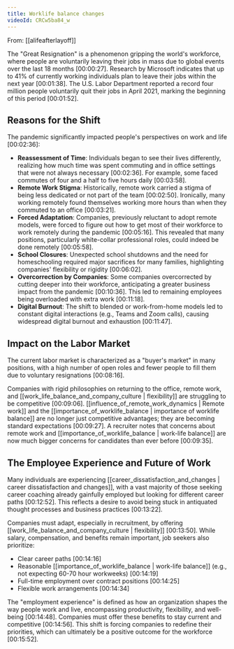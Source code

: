 ```yaml
---
title: Worklife balance changes
videoId: CRCw5ba84_w
---
```


From: [[alifeafterlayoff]] <br/> 

The "Great Resignation" is a phenomenon gripping the world's workforce, where people are voluntarily leaving their jobs in mass due to global events over the last 18 months <a class="yt-timestamp" data-t="00:00:27">[00:00:27]</a>. Research by Microsoft indicates that up to 41% of currently working individuals plan to leave their jobs within the next year <a class="yt-timestamp" data-t="00:01:38">[00:01:38]</a>. The U.S. Labor Department reported a record four million people voluntarily quit their jobs in April 2021, marking the beginning of this period <a class="yt-timestamp" data-t="00:01:52">[00:01:52]</a>.

## Reasons for the Shift

The pandemic significantly impacted people's perspectives on work and life <a class="yt-timestamp" data-t="00:02:36">[00:02:36]</a>:
*   **Reassessment of Time**: Individuals began to see their lives differently, realizing how much time was spent commuting and in office settings that were not always necessary <a class="yt-timestamp" data-t="00:02:36">[00:02:36]</a>. For example, some faced commutes of four and a half to five hours daily <a class="yt-timestamp" data-t="00:03:58">[00:03:58]</a>.
*   **Remote Work Stigma**: Historically, remote work carried a stigma of being less dedicated or not part of the team <a class="yt-timestamp" data-t="00:02:50">[00:02:50]</a>. Ironically, many working remotely found themselves working more hours than when they commuted to an office <a class="yt-timestamp" data-t="00:03:21">[00:03:21]</a>.
*   **Forced Adaptation**: Companies, previously reluctant to adopt remote models, were forced to figure out how to get most of their workforce to work remotely during the pandemic <a class="yt-timestamp" data-t="00:05:16">[00:05:16]</a>. This revealed that many positions, particularly white-collar professional roles, could indeed be done remotely <a class="yt-timestamp" data-t="00:05:58">[00:05:58]</a>.
*   **School Closures**: Unexpected school shutdowns and the need for homeschooling required major sacrifices for many families, highlighting companies' flexibility or rigidity <a class="yt-timestamp" data-t="00:06:02">[00:06:02]</a>.
*   **Overcorrection by Companies**: Some companies overcorrected by cutting deeper into their workforce, anticipating a greater business impact from the pandemic <a class="yt-timestamp" data-t="00:10:36">[00:10:36]</a>. This led to remaining employees being overloaded with extra work <a class="yt-timestamp" data-t="00:11:18">[00:11:18]</a>.
*   **Digital Burnout**: The shift to blended or work-from-home models led to constant digital interactions (e.g., Teams and Zoom calls), causing widespread digital burnout and exhaustion <a class="yt-timestamp" data-t="00:11:47">[00:11:47]</a>.

## Impact on the Labor Market

The current labor market is characterized as a "buyer's market" in many positions, with a high number of open roles and fewer people to fill them due to voluntary resignations <a class="yt-timestamp" data-t="00:08:16">[00:08:16]</a>.

Companies with rigid philosophies on returning to the office, remote work, and [[work_life_balance_and_company_culture | flexibility]] are struggling to be competitive <a class="yt-timestamp" data-t="00:09:06">[00:09:06]</a>. [[influence_of_remote_work_dynamics | Remote work]] and the [[importance_of_worklife_balance | importance of worklife balance]] are no longer just competitive advantages; they are becoming standard expectations <a class="yt-timestamp" data-t="00:09:27">[00:09:27]</a>. A recruiter notes that concerns about remote work and [[importance_of_worklife_balance | work-life balance]] are now much bigger concerns for candidates than ever before <a class="yt-timestamp" data-t="00:09:35">[00:09:35]</a>.

## The Employee Experience and Future of Work

Many individuals are experiencing [[career_dissatisfaction_and_changes | career dissatisfaction and changes]], with a vast majority of those seeking career coaching already gainfully employed but looking for different career paths <a class="yt-timestamp" data-t="00:12:52">[00:12:52]</a>. This reflects a desire to avoid being stuck in antiquated thought processes and business practices <a class="yt-timestamp" data-t="00:13:22">[00:13:22]</a>.

Companies must adapt, especially in recruitment, by offering [[work_life_balance_and_company_culture | flexibility]] <a class="yt-timestamp" data-t="00:13:50">[00:13:50]</a>. While salary, compensation, and benefits remain important, job seekers also prioritize:
*   Clear career paths <a class="yt-timestamp" data-t="00:14:16">[00:14:16]</a>
*   Reasonable [[importance_of_worklife_balance | work-life balance]] (e.g., not expecting 60-70 hour workweeks) <a class="yt-timestamp" data-t="00:14:19">[00:14:19]</a>
*   Full-time employment over contract positions <a class="yt-timestamp" data-t="00:14:25">[00:14:25]</a>
*   Flexible work arrangements <a class="yt-timestamp" data-t="00:14:34">[00:14:34]</a>

The "employment experience" is defined as how an organization shapes the way people work and live, encompassing productivity, flexibility, and well-being <a class="yt-timestamp" data-t="00:14:48">[00:14:48]</a>. Companies must offer these benefits to stay current and competitive <a class="yt-timestamp" data-t="00:14:56">[00:14:56]</a>. This shift is forcing companies to redefine their priorities, which can ultimately be a positive outcome for the workforce <a class="yt-timestamp" data-t="00:15:52">[00:15:52]</a>.